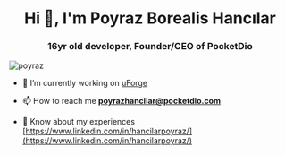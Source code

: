 <h1 align="center">Hi 👋, I'm Poyraz Borealis Hancılar</h1>
<h3 align="center">16yr old developer, Founder/CEO of PocketDio</h3>

<p align="left"> <img src="https://komarev.com/ghpvc/?username=poyraz&label=Profile%20views&color=0e75b6&style=flat" alt="poyraz" /> </p>

- 🔭 I’m currently working on [uForge](https://uforge.net)

- 📫 How to reach me **poyrazhancilar@pocketdio.com**

- 📄 Know about my experiences [https://www.linkedin.com/in/hancilarpoyraz/](https://www.linkedin.com/in/hancilarpoyraz/)
